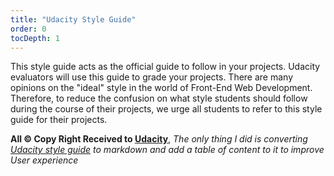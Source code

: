 ```yaml
---
title: "Udacity Style Guide"
order: 0
tocDepth: 1
---
```


This style guide acts as the official guide to follow in your projects. Udacity evaluators will use this guide to grade your projects. There are many opinions on the "ideal" style in the world of Front-End Web Development. Therefore, to reduce the confusion on what style students should follow during the course of their projects, we urge all students to refer to this style guide for their projects.

**All © Copy Right Received to [Udacity](https://www.udacity.com/)**, _The only thing I did is converting [Udacity style guide](http://udacity.github.io/frontend-nanodegree-styleguide/index.html) to markdown and add a table of content to it to improve User experience_